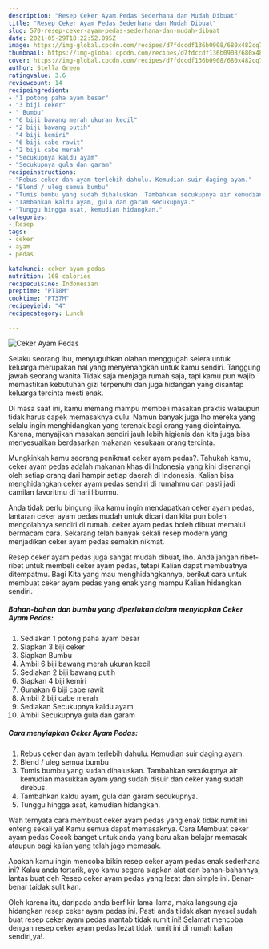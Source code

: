 ```yaml
---
description: "Resep Ceker Ayam Pedas Sederhana dan Mudah Dibuat"
title: "Resep Ceker Ayam Pedas Sederhana dan Mudah Dibuat"
slug: 570-resep-ceker-ayam-pedas-sederhana-dan-mudah-dibuat
date: 2021-05-29T18:22:52.095Z
image: https://img-global.cpcdn.com/recipes/d7fdccdf136b0908/680x482cq70/ceker-ayam-pedas-foto-resep-utama.jpg
thumbnail: https://img-global.cpcdn.com/recipes/d7fdccdf136b0908/680x482cq70/ceker-ayam-pedas-foto-resep-utama.jpg
cover: https://img-global.cpcdn.com/recipes/d7fdccdf136b0908/680x482cq70/ceker-ayam-pedas-foto-resep-utama.jpg
author: Stella Green
ratingvalue: 3.6
reviewcount: 14
recipeingredient:
- "1 potong paha ayam besar"
- "3 biji ceker"
- " Bumbu"
- "6 biji bawang merah ukuran kecil"
- "2 biji bawang putih"
- "4 biji kemiri"
- "6 biji cabe rawit"
- "2 biji cabe merah"
- "Secukupnya kaldu ayam"
- "Secukupnya gula dan garam"
recipeinstructions:
- "Rebus ceker dan ayam terlebih dahulu. Kemudian suir daging ayam."
- "Blend / uleg semua bumbu"
- "Tumis bumbu yang sudah dihaluskan. Tambahkan secukupnya air kemudian masukkan ayam yang sudah disuir dan ceker yang sudah direbus."
- "Tambahkan kaldu ayam, gula dan garam secukupnya."
- "Tunggu hingga asat, kemudian hidangkan."
categories:
- Resep
tags:
- ceker
- ayam
- pedas

katakunci: ceker ayam pedas 
nutrition: 168 calories
recipecuisine: Indonesian
preptime: "PT18M"
cooktime: "PT37M"
recipeyield: "4"
recipecategory: Lunch

---
```



![Ceker Ayam Pedas](https://img-global.cpcdn.com/recipes/d7fdccdf136b0908/680x482cq70/ceker-ayam-pedas-foto-resep-utama.jpg)

Selaku seorang ibu, menyuguhkan olahan menggugah selera untuk keluarga merupakan hal yang menyenangkan untuk kamu sendiri. Tanggung jawab seorang  wanita Tidak saja menjaga rumah saja, tapi kamu pun wajib memastikan kebutuhan gizi terpenuhi dan juga hidangan yang disantap keluarga tercinta mesti enak.

Di masa  saat ini, kamu memang mampu membeli masakan praktis walaupun tidak harus capek memasaknya dulu. Namun banyak juga lho mereka yang selalu ingin menghidangkan yang terenak bagi orang yang dicintainya. Karena, menyajikan masakan sendiri jauh lebih higienis dan kita juga bisa menyesuaikan berdasarkan makanan kesukaan orang tercinta. 



Mungkinkah kamu seorang penikmat ceker ayam pedas?. Tahukah kamu, ceker ayam pedas adalah makanan khas di Indonesia yang kini disenangi oleh setiap orang dari hampir setiap daerah di Indonesia. Kalian bisa menghidangkan ceker ayam pedas sendiri di rumahmu dan pasti jadi camilan favoritmu di hari liburmu.

Anda tidak perlu bingung jika kamu ingin mendapatkan ceker ayam pedas, lantaran ceker ayam pedas mudah untuk dicari dan kita pun boleh mengolahnya sendiri di rumah. ceker ayam pedas boleh dibuat memalui bermacam cara. Sekarang telah banyak sekali resep modern yang menjadikan ceker ayam pedas semakin nikmat.

Resep ceker ayam pedas juga sangat mudah dibuat, lho. Anda jangan ribet-ribet untuk membeli ceker ayam pedas, tetapi Kalian dapat membuatnya ditempatmu. Bagi Kita yang mau menghidangkannya, berikut cara untuk membuat ceker ayam pedas yang enak yang mampu Kalian hidangkan sendiri.

<!--inarticleads1-->

##### Bahan-bahan dan bumbu yang diperlukan dalam menyiapkan Ceker Ayam Pedas:

1. Sediakan 1 potong paha ayam besar
1. Siapkan 3 biji ceker
1. Siapkan  Bumbu
1. Ambil 6 biji bawang merah ukuran kecil
1. Sediakan 2 biji bawang putih
1. Siapkan 4 biji kemiri
1. Gunakan 6 biji cabe rawit
1. Ambil 2 biji cabe merah
1. Sediakan Secukupnya kaldu ayam
1. Ambil Secukupnya gula dan garam




<!--inarticleads2-->

##### Cara menyiapkan Ceker Ayam Pedas:

1. Rebus ceker dan ayam terlebih dahulu. Kemudian suir daging ayam.
1. Blend / uleg semua bumbu
1. Tumis bumbu yang sudah dihaluskan. Tambahkan secukupnya air kemudian masukkan ayam yang sudah disuir dan ceker yang sudah direbus.
1. Tambahkan kaldu ayam, gula dan garam secukupnya.
1. Tunggu hingga asat, kemudian hidangkan.




Wah ternyata cara membuat ceker ayam pedas yang enak tidak rumit ini enteng sekali ya! Kamu semua dapat memasaknya. Cara Membuat ceker ayam pedas Cocok banget untuk anda yang baru akan belajar memasak ataupun bagi kalian yang telah jago memasak.

Apakah kamu ingin mencoba bikin resep ceker ayam pedas enak sederhana ini? Kalau anda tertarik, ayo kamu segera siapkan alat dan bahan-bahannya, lantas buat deh Resep ceker ayam pedas yang lezat dan simple ini. Benar-benar taidak sulit kan. 

Oleh karena itu, daripada anda berfikir lama-lama, maka langsung aja hidangkan resep ceker ayam pedas ini. Pasti anda tiidak akan nyesel sudah buat resep ceker ayam pedas mantab tidak rumit ini! Selamat mencoba dengan resep ceker ayam pedas lezat tidak rumit ini di rumah kalian sendiri,ya!.

